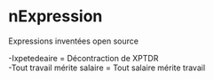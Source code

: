 # nExpression
Expressions inventées open source 

-Ixpetedeaire = Décontraction de XPTDR <br>
-Tout travail mérite salaire = Tout salaire mérite travail <br>

